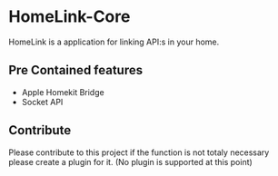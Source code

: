 # HomeLink-Core
HomeLink is a application for linking API:s in your home.

## Pre Contained features
 - Apple Homekit Bridge
 - Socket API

## Contribute
Please contribute to this project if the function is not totaly necessary please create a plugin for it. (No plugin is supported at this point)

